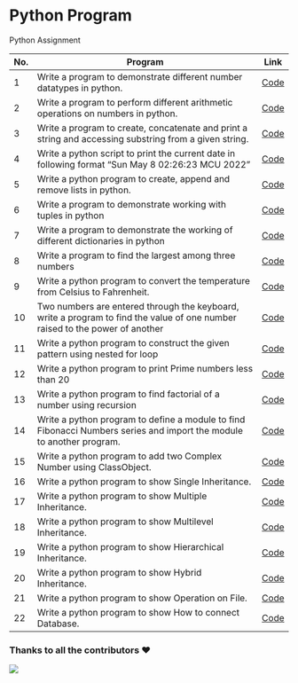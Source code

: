 # Python Program
 Python Assignment 

| No.| Program | Link |
| --- | --- | --- |
| 1 |Write a program to demonstrate different number datatypes in python.  | [Code](https://github.com/Makhanlal-Chaturvedi-University/Python/blob/main/1.py)  |
| 2 | Write a program to perform different arithmetic operations on numbers in python. | [Code](https://github.com/Makhanlal-Chaturvedi-University/Python/blob/main/2.py)  |
| 3 |Write a program to create, concatenate and print a string and accessing substring from a given string. | [Code](https://github.com/Makhanlal-Chaturvedi-University/Python/blob/main/3.py)  |
| 4 |Write a python script to print the current date in following format “Sun May 8 02:26:23 MCU 2022” | [Code](https://github.com/Makhanlal-Chaturvedi-University/Python/blob/main/4.py)   |
| 5 | Write a python program to create, append and remove lists in python. | [Code](https://github.com/Makhanlal-Chaturvedi-University/Python/blob/main/5.py)  |
| 6 | Write a program to demonstrate working with tuples in python | [Code](https://github.com/Makhanlal-Chaturvedi-University/Python/blob/main/6.py)  |
| 7 |Write a program to demonstrate the working of different dictionaries in python | [Code](https://github.com/Makhanlal-Chaturvedi-University/Python/blob/main/7.py)  |
| 8 | Write a program to find the largest among three numbers | [Code](https://github.com/Makhanlal-Chaturvedi-University/Python/blob/main/8.py)  |
| 9 |Write a python program to convert the temperature from Celsius to Fahrenheit. | [Code](https://github.com/Makhanlal-Chaturvedi-University/Python/blob/main/9.py)  |
| 10 |Two numbers are entered through the keyboard, write a program to find the value of one number raised to the power of another | [Code](https://github.com/Makhanlal-Chaturvedi-University/Python/blob/main/10.py)  |
| 11 |Write a python program to construct the given pattern using nested for loop | [Code](https://github.com/Makhanlal-Chaturvedi-University/Python/blob/main/11.py)  |
| 12 |Write a python program to print Prime numbers less than 20 | [Code](https://github.com/Makhanlal-Chaturvedi-University/Python/blob/main/12.py)  |
| 13 | Write a python program to find factorial of a number using recursion | [Code](https://github.com/Makhanlal-Chaturvedi-University/Python/blob/main/13.py)  |
| 14 |Write a python program to define a module to find Fibonacci Numbers series and import the module to another program. | [Code](https://github.com/Makhanlal-Chaturvedi-University/Python/blob/main/14.py)  |
| 15 | Write a python program to add two Complex Number using ClassObject. | [Code](https://github.com/Makhanlal-Chaturvedi-University/Python/blob/main/15.py)  |
| 16 | Write a python program to show Single Inheritance. | [Code](https://github.com/Makhanlal-Chaturvedi-University/Python/blob/main/16.py)  |
| 17 | Write a python program to show Multiple Inheritance.  | [Code](https://github.com/Makhanlal-Chaturvedi-University/Python/blob/main/17.py)  |
| 18 | Write a python program to show Multilevel Inheritance. | [Code](https://github.com/Makhanlal-Chaturvedi-University/Python/blob/main/18.py)  |
| 19 | Write a python program to show Hierarchical Inheritance. | [Code](https://github.com/Makhanlal-Chaturvedi-University/Python/blob/main/19.py)  |
| 20 | Write a python program to show Hybrid Inheritance. | [Code](https://github.com/Makhanlal-Chaturvedi-University/Python/blob/main/20.py)  |
| 21 | Write a python program to show Operation on File. | [Code](https://github.com/Makhanlal-Chaturvedi-University/Python/blob/main/21.py)  |
| 22 |Write a python program to show How to connect Database. | [Code](https://github.com/Makhanlal-Chaturvedi-University/Python/blob/main/22.py) |

### Thanks to all the contributors ❤️
<a href = "https://github.com/Makhanlal-Chaturvedi-University/Python/graphs/contributors">
  <img src = "https://contrib.rocks/image?repo=Makhanlal-Chaturvedi-University/Python"/>
</a>

